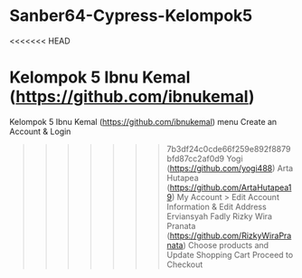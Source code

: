 # Sanber64-Cypress-Kelompok5
<<<<<<< HEAD

Kelompok 5
Ibnu Kemal (https://github.com/ibnukemal)
=======
Kelompok 5 
Ibnu Kemal (https://github.com/ibnukemal) menu Create an Account & Login
>>>>>>> 7b3df24c0cde66f259e892f8879bfd87cc2af0d9
Yogi (https://github.com/yogi488)
Arta Hutapea (https://github.com/ArtaHutapea19) My Account > Edit Account Information & Edit Address
Erviansyah Fadly
Rizky Wira Pranata (https://github.com/RizkyWiraPranata) Choose products and Update Shopping Cart Proceed to Checkout
